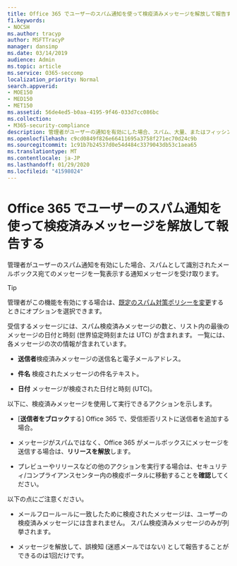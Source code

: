 ```yaml
---
title: Office 365 でユーザーのスパム通知を使って検疫済みメッセージを解放して報告する
f1.keywords:
- NOCSH
ms.author: tracyp
author: MSFTTracyP
manager: dansimp
ms.date: 03/14/2019
audience: Admin
ms.topic: article
ms.service: O365-seccomp
localization_priority: Normal
search.appverid:
- MOE150
- MED150
- MET150
ms.assetid: 56de4ed5-b0aa-4195-9f46-033d7cc086bc
ms.collection:
- M365-security-compliance
description: 管理者がユーザーの通知を有効にした場合、スパム、大量、またはフィッシングメッセージとして識別されたメールボックスに送信されたメッセージを一覧表示する通知メッセージを受け取ります。 通知された後にメッセージを解放または報告することができます。
ms.openlocfilehash: c9cd0849f826e66411695a3758f271ec70d24c9b
ms.sourcegitcommit: 1c91b7b24537d0e54d484c3379043db53c1aea65
ms.translationtype: MT
ms.contentlocale: ja-JP
ms.lasthandoff: 01/29/2020
ms.locfileid: "41598024"
---
```

# <a name="use-user-spam-notifications-to-release-and-report-quarantined-messages-in-office-365"></a>Office 365 でユーザーのスパム通知を使って検疫済みメッセージを解放して報告する

管理者がユーザーのスパム通知を有効にした場合、スパムとして識別されたメールボックス宛てのメッセージを一覧表示する通知メッセージを受け取ります。

> [!TIP]
> 管理者がこの機能を有効にする場合は、[既定のスパム対策ポリシーを変更](configure-your-spam-filter-policies.md)するときにオプションを選択できます。

受信するメッセージには、スパム検疫済みメッセージの数と、リスト内の最後のメッセージの日付と時刻 (世界協定時刻または UTC) が含まれます。 一覧には、各メッセージの次の情報が含まれています。

- **送信者**検疫済みメッセージの送信名と電子メールアドレス。

- **件名** 検疫されたメッセージの件名テキスト。

- **日付** メッセージが検疫された日付と時刻 (UTC)。

以下に、検疫済みメッセージを使用して実行できるアクションを示します。

- [**送信者をブロック**する] Office 365 で、受信拒否リストに送信者を追加する場合。

- メッセージがスパムではなく、Office 365 がメールボックスにメッセージを送信する場合は、**リリースを解放**します。

- プレビューやリリースなどの他のアクションを実行する場合は、セキュリティ/コンプライアンスセンター内の検疫ポータルに移動することを**確認**してください。

以下の点にご注意ください。

- メールフロールールに一致したために検疫されたメッセージは、ユーザーの検疫済みメッセージには含まれません。 スパム検疫済みメッセージのみが列挙されます。

- メッセージを解放して、誤検知 (迷惑メールではない) として報告することができるのは1回だけです。
